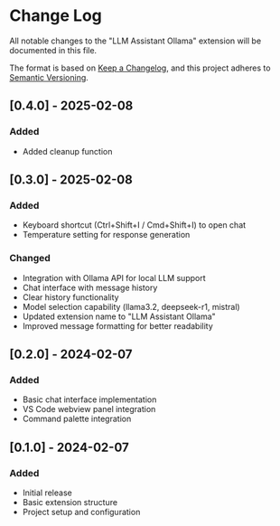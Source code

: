 # Change Log

All notable changes to the "LLM Assistant Ollama" extension will be documented in this file.

The format is based on [Keep a Changelog](https://keepachangelog.com/en/1.0.0/),
and this project adheres to [Semantic Versioning](https://semver.org/spec/v2.0.0.html).

## [0.4.0] - 2025-02-08

### Added

- Added cleanup function

## [0.3.0] - 2025-02-08

### Added

- Keyboard shortcut (Ctrl+Shift+I / Cmd+Shift+I) to open chat
- Temperature setting for response generation

### Changed

- Integration with Ollama API for local LLM support
- Chat interface with message history
- Clear history functionality
- Model selection capability (llama3.2, deepseek-r1, mistral)
- Updated extension name to "LLM Assistant Ollama"
- Improved message formatting for better readability

## [0.2.0] - 2024-02-07

### Added

- Basic chat interface implementation
- VS Code webview panel integration
- Command palette integration

## [0.1.0] - 2024-02-07

### Added

- Initial release
- Basic extension structure
- Project setup and configuration

